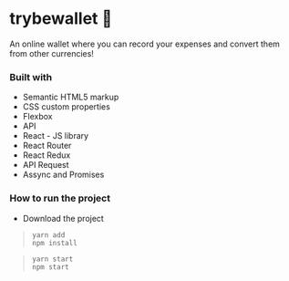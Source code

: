 # trybewallet 💸
An online wallet where you can record your expenses and convert them from other currencies!

### Built with
- Semantic HTML5 markup
- CSS custom properties
- Flexbox
- API
- React - JS library
- React Router
- React Redux
- API Request
- Assync and Promises

### How to run the project
- Download the project

>     yarn add
>     npm install

>     yarn start
>     npm start
